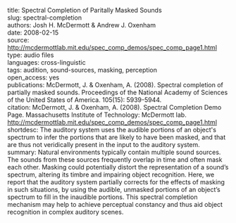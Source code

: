 title: Spectral Completion of Paritally Masked Sounds  
slug: spectral-completion  
authors: Josh H. McDermott & Andrew J. Oxenham  
date: 2008-02-15  
source: http://mcdermottlab.mit.edu/spec_comp_demos/spec_comp_page1.html  
type: audio files  
languages: cross-linguistic  
tags: audition, sound-sources, masking, perception  
open_access: yes  
publications: McDermott, J. & Oxenham, A. (2008). Spectral completion of partially masked sounds. Proceedings of the National Academy of Sciences of the United States of America. 105(15): 5939-5944.  
citation: McDermott, J. & Oxenham, A. (2008). Spectral Completion Demo Page. Massachusetts Institute of Technology: McDermott lab. http://mcdermottlab.mit.edu/spec_comp_demos/spec_comp_page1.html  
shortdesc: The auditory system uses the audible portions of an object's spectrum to infer the portions that are likely to have been masked, and that are thus not veridically present in the input to the auditory system.  
summary: Natural environments typically contain multiple sound sources. The sounds from these sources frequently overlap in time and often mask each other. Masking could potentially distort the representation of a sound’s spectrum, altering its timbre and impairing object recognition. Here, we report that the auditory system partially corrects for the effects of masking in such situations, by using the audible, unmasked portions of an object’s spectrum to fill in the inaudible portions. This spectral completion mechanism may help to achieve perceptual constancy and thus aid object recognition in complex auditory scenes.  
